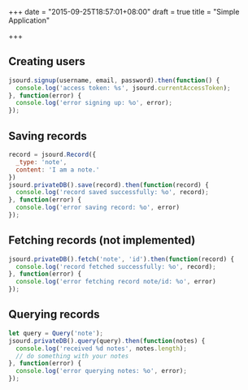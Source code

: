 +++
date = "2015-09-25T18:57:01+08:00"
draft = true
title = "Simple Application"

+++

## Creating users

```js
jsourd.signup(username, email, password).then(function() {
  console.log('access token: %s', jsourd.currentAccessToken);
}, function(error) {
  console.log('error signing up: %o', error);
});
```

## Saving records

```js
record = jsourd.Record({
  _type: 'note',
  content: 'I am a note.'
})
jsourd.privateDB().save(record).then(function(record) {
  console.log('record saved successfully: %o', record);
}, function(error) {
  console.log('error saving record: %o', error)
});
```

## Fetching records (not implemented)

```js
jsourd.privateDB().fetch('note', 'id').then(function(record) {
  console.log('record fetched successfully: %o', record);
}, function(error) {
  console.log('error fetching record note/id: %o', error)
});
```

## Querying records

```js
let query = Query('note');
jsourd.privateDB().query(query).then(function(notes) {
  console.log('received %d notes', notes.length);
  // do something with your notes
}, function(error) {
  console.log('error querying notes: %o', error);
});
```
